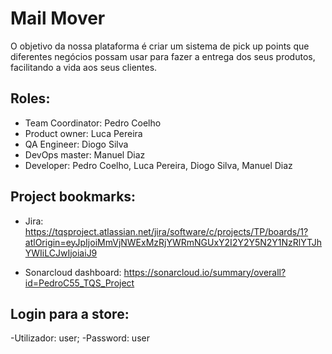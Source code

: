 # Mail Mover
  O objetivo da nossa plataforma é criar um sistema de pick up points que diferentes negócios possam usar para fazer a entrega dos seus produtos, facilitando a vida aos seus clientes. 


## Roles: 
  - Team Coordinator: Pedro Coelho
  - Product owner: Luca Pereira
  - QA Engineer: Diogo Silva
  - DevOps master: Manuel Diaz
  - Developer: Pedro Coelho, Luca Pereira, Diogo Silva, Manuel Diaz


## Project bookmarks: 
  - Jira: https://tqsproject.atlassian.net/jira/software/c/projects/TP/boards/1?atlOrigin=eyJpIjoiMmVjNWExMzRjYWRmNGUxY2I2Y2Y5N2Y1NzRlYTJhYWIiLCJwIjoiaiJ9

- Sonarcloud dashboard: https://sonarcloud.io/summary/overall?id=PedroC55_TQS_Project

## Login para a store:
  -Utilizador: user;
  -Password: user
